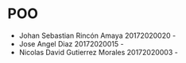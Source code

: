 # POO
- Johan Sebastian Rincón Amaya  20172020020 -
- Jose Angel Diaz  20172020015 -
- Nicolas David Gutierrez Morales  20172020003 -

